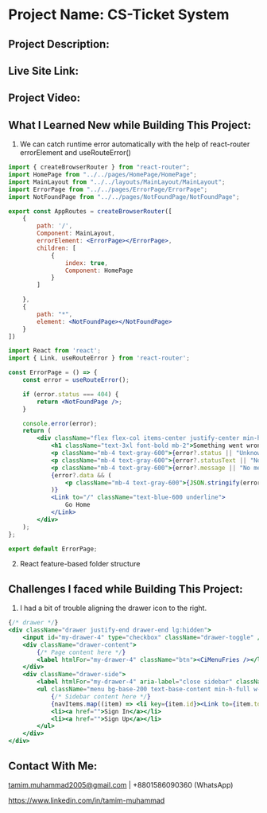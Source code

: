# Project Name: CS-Ticket System

## Project Description:  

## Live Site Link:

## Project Video:

## What I Learned New while Building This Project:
1. We can catch runtime error automatically with the help of react-router errorElement and useRouteError()

```jsx
import { createBrowserRouter } from "react-router";
import HomePage from "../../pages/HomePage/HomePage";
import MainLayout from "../../layouts/MainLayout/MainLayout";
import ErrorPage from "../../pages/ErrorPage/ErrorPage";
import NotFoundPage from "../../pages/NotFoundPage/NotFoundPage";

export const AppRoutes = createBrowserRouter([
    {
        path: '/',
        Component: MainLayout,
        errorElement: <ErrorPage></ErrorPage>,
        children: [
            {
                index: true,
                Component: HomePage
            }
        ]

    },
    {
        path: "*",
        element: <NotFoundPage></NotFoundPage>
    }
])
```

```jsx
import React from 'react';
import { Link, useRouteError } from 'react-router';

const ErrorPage = () => {
    const error = useRouteError();

    if (error.status === 404) {
        return <NotFoundPage />;
    }

    console.error(error);
    return (
        <div className="flex flex-col items-center justify-center min-h-screen text-center">
            <h1 className="text-3xl font-bold mb-2">Something went wrong 😢</h1>
            <p className="mb-4 text-gray-600">{error?.status || "Unknown"}</p>
            <p className="mb-4 text-gray-600">{error?.statusText || "No status text"}</p>
            <p className="mb-4 text-gray-600">{error?.message || "No message provided"}</p>
            {error?.data && (
                <p className="mb-4 text-gray-600">{JSON.stringify(error.data)}</p>
            )}
            <Link to="/" className="text-blue-600 underline">
                Go Home
            </Link>
        </div>
    );
};

export default ErrorPage;
```
2. React feature-based folder structure

## Challenges I faced while Building This Project:
1. I had a bit of trouble aligning the drawer icon to the right.

```jsx
{/* drawer */}
<div className="drawer justify-end drawer-end lg:hidden">
    <input id="my-drawer-4" type="checkbox" className="drawer-toggle" />
    <div className="drawer-content">
        {/* Page content here */}
        <label htmlFor="my-drawer-4" className="btn"><CiMenuFries /></label>
    </div>
    <div className="drawer-side">
        <label htmlFor="my-drawer-4" aria-label="close sidebar" className="drawer-overlay"></label>
        <ul className="menu bg-base-200 text-base-content min-h-full w-52 p-4 ">
            {/* Sidebar content here */}
            {navItems.map((item) => <li key={item.id}><Link to={item.to}>{item.value}</Link></li>)}
            <li><a href="">Sign In</a></li>
            <li><a href="">Sign Up</a></li>
        </ul>
    </div>
</div>
```

## Contact With Me: 

tamim.muhammad2005@gmail.com | +8801586090360 (WhatsApp)  

https://www.linkedin.com/in/tamim-muhammad
